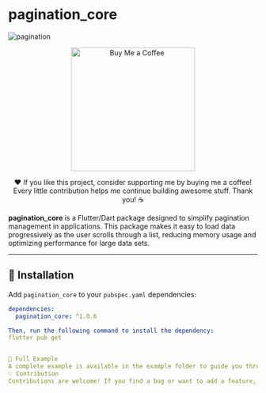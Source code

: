 # pagination_core

![pagination](https://github.com/user-attachments/assets/9f49bb83-df0f-4679-abe2-490e23e13436)

<p align="center">
  <a href="https://www.buymeacoffee.com/sonia_flutter" target="_blank">
    <img src="https://img.shields.io/badge/Buy%20Me%20a%20Coffee-FFDD00?style=for-the-badge&logo=buymeacoffee&logoColor=black" alt="Buy Me a Coffee" style="width: 250px; height: auto;">
  </a>
</p>

<p align="center">
  ❤️ If you like this project, consider supporting me by buying me a coffee! Every little contribution helps me continue building awesome stuff. Thank you! ☕
</p>

**pagination_core** is a Flutter/Dart package designed to simplify pagination management in applications. This package makes it easy to load data progressively as the user scrolls through a list, reducing memory usage and optimizing performance for large data sets.

---

## 🚀 Installation

Add `pagination_core` to your `pubspec.yaml` dependencies:

```yaml
dependencies:
  pagination_core: ^1.0.6

Then, run the following command to install the dependency:
flutter pub get


📄 Full Example
A complete example is available in the example folder to guide you through the integration into your project.
💡 Contribution
Contributions are welcome! If you find a bug or want to add a feature, feel free to submit a pull request.
